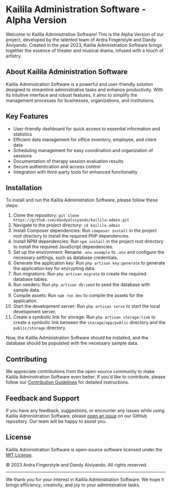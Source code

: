 # Kailila Administration Software - Alpha Version

Welcome to Kailila Administration Software! This is the Alpha Version of our project, developed by the talented team of Ardra Fingerstyle and Dandy Alviyando. Created in the year 2023, Kailila Administration Software brings together the essence of theater and musical drama, infused with a touch of artistry.

## About Kailila Administration Software

Kailila Administration Software is a powerful and user-friendly solution designed to streamline administrative tasks and enhance productivity. With its intuitive interface and robust features, it aims to simplify the management processes for businesses, organizations, and institutions.

## Key Features

- User-friendly dashboard for quick access to essential information and statistics
- Efficient data management for office inventory, employee, and client data
- Scheduling management for easy coordination and organization of sessions
- Documentation of therapy session evaluation results
- Secure authentication and access control
- Integration with third-party tools for enhanced functionality

## Installation

To install and run the Kailila Administration Software, please follow these steps:

1. Clone the repository: `git clone https://github.com/dandyalviyando/kailila-admin.git`
2. Navigate to the project directory: `cd kailila-admin`
3. Install Composer dependencies: Run `composer install` in the project root directory to install the required PHP dependencies.
4. Install NPM dependencies: Run `npm install` in the project root directory to install the required JavaScript dependencies.
5. Set up the environment: Rename `.env.example` to `.env` and configure the necessary settings, such as database credentials.
6. Generate the application key: Run `php artisan key:generate` to generate the application key for encrypting data.
7. Run migrations: Run `php artisan migrate` to create the required database tables.
8. Run seeders: Run `php artisan db:seed` to seed the database with sample data.
9. Compile assets: Run `npm run dev` to compile the assets for the application.
10. Start the development server: Run `php artisan serve` to start the local development server.
11. Create a symbolic link for storage: Run `php artisan storage:link` to create a symbolic link between the `storage/app/public` directory and the `public/storage` directory.

Now, the Kailila Administration Software should be installed, and the database should be populated with the necessary sample data.

## Contributing

We appreciate contributions from the open-source community to make Kailila Administration Software even better. If you'd like to contribute, please follow our [Contribution Guidelines](CONTRIBUTING.md) for detailed instructions.

## Feedback and Support

If you have any feedback, suggestions, or encounter any issues while using Kailila Administration Software, please [open an issue](https://github.com/dandyalviyando/kailila-admin/issues) on our GitHub repository. Our team will be happy to assist you.

## License

Kailila Administration Software is open-source software licensed under the [MIT License](LICENSE.md).

© 2023 Ardra Fingerstyle and Dandy Alviyando. All rights reserved.

---

We thank you for your interest in Kailila Administration Software. We hope it brings efficiency, creativity, and joy to your administrative tasks.
